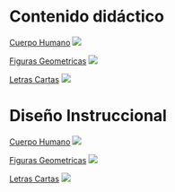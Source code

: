 
# Contenido didáctico

[Cuerpo Humano](https://rober19.github.io/drag-drop/diseño-instruccional-cuerpo-humano/Arrastrar-cuerpo%20humano/)
![](https://i.ibb.co/ncVjxbb/image.png)

[Figuras Geometricas]( https://rober19.github.io/drag-drop/diseño-instruccional-figuras-geometricas/Figuras-Geometricas/index.html)
![](https://i.ibb.co/grsxLr8/image.png)

[Letras Cartas]( https://rober19.github.io/drag-drop/diseño-instruccional-letras-cartas/LetrasCartas/)
![](https://i.ibb.co/9p8FDnR/image.png)

# Diseño Instruccional


[Cuerpo Humano](https://rober19.github.io/drag-drop/diseño-instruccional-cuerpo-humano/)
![](https://i.ibb.co/ncVjxbb/image.png)

[Figuras Geometricas]( https://rober19.github.io/drag-drop/diseño-instruccional-figuras-geometricas/index.html)
![](https://i.ibb.co/grsxLr8/image.png)

[Letras Cartas]( https://rober19.github.io/drag-drop/diseño-instruccional-letras-cartas/)
![](https://i.ibb.co/9p8FDnR/image.png)
